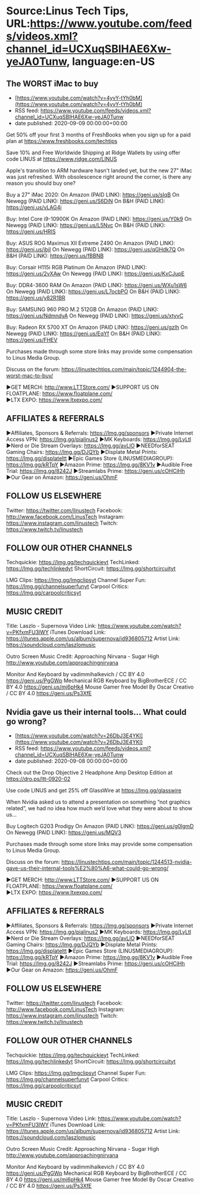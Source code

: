 # Source:Linus Tech Tips, URL:https://www.youtube.com/feeds/videos.xml?channel_id=UCXuqSBlHAE6Xw-yeJA0Tunw, language:en-US

## The WORST iMac to buy
 - [https://www.youtube.com/watch?v=4yvY-tYh0bM](https://www.youtube.com/watch?v=4yvY-tYh0bM)
 - RSS feed: https://www.youtube.com/feeds/videos.xml?channel_id=UCXuqSBlHAE6Xw-yeJA0Tunw
 - date published: 2020-09-09 00:00:00+00:00

Get 50% off your first 3 months of FreshBooks when you sign up for a paid plan at https://www.freshbooks.com/techtips

Save 10% and Free Worldwide Shipping at Ridge Wallets by using offer code LINUS at https://www.ridge.com/LINUS

Apple's transition to ARM hardware hasn't landed yet, but the new 27" iMac was just refreshed. With obsolescence right around the corner, is there any reason you should buy one?

Buy a 27" iMac 2020:
On Amazon (PAID LINK): https://geni.us/sIqB
On Newegg (PAID LINK): https://geni.us/S6DiN
On B&H (PAID LINK): https://geni.us/vLAG4j

Buy: Intel Core i9-10900K
On Amazon (PAID LINK): https://geni.us/Y0k9
On Newegg (PAID LINK): https://geni.us/L5Nvc
On B&H (PAID LINK): https://geni.us/HRIS

Buy: ASUS ROG Maximus XII Extreme Z490
On Amazon (PAID LINK): https://geni.us/ibjI
On Newegg (PAID LINK): https://geni.us/qGHdk7Q
On B&H (PAID LINK): https://geni.us/fBBNB

Buy: Corsair H115i RGB Platinum
On Amazon (PAID LINK): https://geni.us/2vXAw
On Newegg (PAID LINK): https://geni.us/KxCJupE

Buy: DDR4-3600 RAM
On Amazon (PAID LINK): https://geni.us/WXu1sW6
On Newegg (PAID LINK): https://geni.us/L7ocbPO
On B&H (PAID LINK): https://geni.us/y82R1BR

Buy: SAMSUNG 960 PRO M.2 512GB
On Amazon (PAID LINK): https://geni.us/NdmndyA
On Newegg (PAID LINK): https://geni.us/xtyvC

Buy: Radeon RX 5700 XT
On Amazon (PAID LINK): https://geni.us/gzIh
On Newegg (PAID LINK): https://geni.us/EqYf
On B&H (PAID LINK): https://geni.us/FHEV

Purchases made through some store links may provide some compensation to Linus Media Group.

Discuss on the forum: https://linustechtips.com/main/topic/1244904-the-worst-mac-to-buy/


►GET MERCH: http://www.LTTStore.com/
►SUPPORT US ON FLOATPLANE: https://www.floatplane.com/  
►LTX EXPO: https://www.ltxexpo.com/   

AFFILIATES & REFERRALS
---------------------------------------------------
►Affiliates, Sponsors & Referrals: https://lmg.gg/sponsors
►Private Internet Access VPN: https://lmg.gg/pialinus2
►MK Keyboards: https://lmg.gg/LyLtl
►Nerd or Die Stream Overlays: https://lmg.gg/avLlO
►NEEDforSEAT Gaming Chairs: https://lmg.gg/DJQYb
►Displate Metal Prints: https://lmg.gg/displateltt
►Epic Games Store (LINUSMEDIAGROUP): https://lmg.gg/kRTpY
►Amazon Prime: https://lmg.gg/8KV1v
►Audible Free Trial: https://lmg.gg/8242J
►Streamlabs Prime: https://geni.us/cOHCiHh
►Our Gear on Amazon: https://geni.us/OhmF
 
FOLLOW US ELSEWHERE
---------------------------------------------------  
Twitter: https://twitter.com/linustech
Facebook: http://www.facebook.com/LinusTech
Instagram: https://www.instagram.com/linustech
Twitch: https://www.twitch.tv/linustech

FOLLOW OUR OTHER CHANNELS
---------------------------------------------------  
Techquickie: https://lmg.gg/techquickieyt
TechLinked: https://lmg.gg/techlinkedyt
ShortCircuit: https://lmg.gg/shortcircuityt

LMG Clips: https://lmg.gg/lmgclipsyt
Channel Super Fun: https://lmg.gg/channelsuperfunyt
Carpool Critics: https://lmg.gg/carpoolcriticsyt

MUSIC CREDIT
---------------------------------------------------  
Title: Laszlo - Supernova
Video Link: https://www.youtube.com/watch?v=PKfxmFU3lWY
iTunes Download Link: https://itunes.apple.com/us/album/supernova/id936805712
Artist Link: https://soundcloud.com/laszlomusic

Outro Screen Music Credit: Approaching Nirvana - Sugar High http://www.youtube.com/approachingnirvana

Monitor And Keyboard by vadimmihalkevich / CC BY 4.0  https://geni.us/PgGWp
Mechanical RGB Keyboard by BigBrotherECE / CC BY 4.0 https://geni.us/mj6pHk4
Mouse Gamer free Model By Oscar Creativo / CC BY 4.0 https://geni.us/Ps3XfE

## Nvidia gave us their internal tools… What could go wrong?
 - [https://www.youtube.com/watch?v=26DbJ3E4YKI](https://www.youtube.com/watch?v=26DbJ3E4YKI)
 - RSS feed: https://www.youtube.com/feeds/videos.xml?channel_id=UCXuqSBlHAE6Xw-yeJA0Tunw
 - date published: 2020-09-08 00:00:00+00:00

Check out the Drop Objective 2 Headphone Amp Desktop Edition at https://dro.ps/ltt-0920-02

Use code LINUS and get 25% off GlassWire at https://lmg.gg/glasswire

When Nvidia asked us to attend a presentation on something “not graphics related”, we had no idea how much we’d love what they were about to show us…

Buy Logitech G203 Prodigy
On Amazon (PAID LINK): https://geni.us/g0lgmD
On Newegg (PAID LINK): https://geni.us/MQV3

Purchases made through some store links may provide some compensation to Linus Media Group.


Discuss on the forum: https://linustechtips.com/main/topic/1244513-nvidia-gave-us-their-internal-tools%E2%80%A6-what-could-go-wrong/


►GET MERCH: http://www.LTTStore.com/
►SUPPORT US ON FLOATPLANE: https://www.floatplane.com/  
►LTX EXPO: https://www.ltxexpo.com/   

AFFILIATES & REFERRALS
---------------------------------------------------
►Affiliates, Sponsors & Referrals: https://lmg.gg/sponsors
►Private Internet Access VPN: https://lmg.gg/pialinus2
►MK Keyboards: https://lmg.gg/LyLtl
►Nerd or Die Stream Overlays: https://lmg.gg/avLlO
►NEEDforSEAT Gaming Chairs: https://lmg.gg/DJQYb
►Displate Metal Prints: https://lmg.gg/displateltt
►Epic Games Store (LINUSMEDIAGROUP): https://lmg.gg/kRTpY
►Amazon Prime: https://lmg.gg/8KV1v
►Audible Free Trial: https://lmg.gg/8242J
►Streamlabs Prime: https://geni.us/cOHCiHh
►Our Gear on Amazon: https://geni.us/OhmF
 
FOLLOW US ELSEWHERE
---------------------------------------------------  
Twitter: https://twitter.com/linustech
Facebook: http://www.facebook.com/LinusTech
Instagram: https://www.instagram.com/linustech
Twitch: https://www.twitch.tv/linustech

FOLLOW OUR OTHER CHANNELS
---------------------------------------------------  
Techquickie: https://lmg.gg/techquickieyt
TechLinked: https://lmg.gg/techlinkedyt
ShortCircuit: https://lmg.gg/shortcircuityt

LMG Clips: https://lmg.gg/lmgclipsyt
Channel Super Fun: https://lmg.gg/channelsuperfunyt
Carpool Critics: https://lmg.gg/carpoolcriticsyt

MUSIC CREDIT
---------------------------------------------------  
Title: Laszlo - Supernova
Video Link: https://www.youtube.com/watch?v=PKfxmFU3lWY
iTunes Download Link: https://itunes.apple.com/us/album/supernova/id936805712
Artist Link: https://soundcloud.com/laszlomusic

Outro Screen Music Credit: Approaching Nirvana - Sugar High http://www.youtube.com/approachingnirvana

Monitor And Keyboard by vadimmihalkevich / CC BY 4.0  https://geni.us/PgGWp
Mechanical RGB Keyboard by BigBrotherECE / CC BY 4.0 https://geni.us/mj6pHk4
Mouse Gamer free Model By Oscar Creativo / CC BY 4.0 https://geni.us/Ps3XfE

